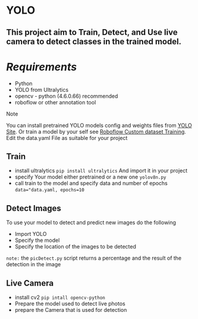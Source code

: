 # YOLO
## This project aim to Train, Detect, and Use live camera to detect classes in the trained model.

# ***Requirements***
- Python
- YOLO from Ultralytics
- opencv - python (4.6.0.66) recommended
- roboflow or other annotation tool

> [!note]
> You can install pretrained YOLO models config and weights files from [YOLO Site](https://pjreddie.com/darknet/yolo/).
> Or train a model by your self see [Roboflow Custom dataset Training](https://blog.roboflow.com/how-to-train-yolov8-on-a-custom-dataset/).
> Edit the data.yaml File as suitable for your project 

##  Train
* install ultralytics `pip install ultralytics`
And import it in your project
* specify Your model either pretrained or a new one `yolov8n.py`
* call train to the model and specify data and number of epochs `data="data.yaml, epochs=10`

## Detect Images
To use your model to detect and predict new images do the following
* Import YOLO
* Specify the model
* Specify the location of the images to be detected

`note:` the `picDetect.py` script returns a percentage and the result of the detection in the image  
## Live Camera
* install cv2 `pip intall opencv-python`
* Prepare the model used to detect live photos
* prepare the Camera that is used for detection